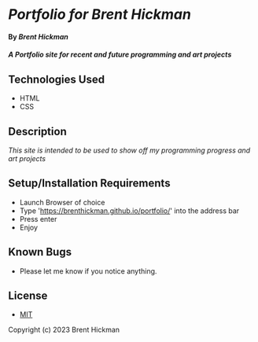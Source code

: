 # _Portfolio for Brent Hickman_

#### By _**Brent Hickman**_

#### _A Portfolio site for recent and future programming and art projects_

## Technologies Used

* HTML
* CSS


## Description

_This site is intended to be used to show off my programming progress and art projects_

## Setup/Installation Requirements

* Launch Browser of choice
* Type 'https://brenthickman.github.io/portfolio/' into the address bar
* Press enter
* Enjoy




## Known Bugs

* Please let me know if you notice anything.

## License

* [MIT](https://opensource.org/licenses/MIT)

Copyright (c) 2023 Brent Hickman

